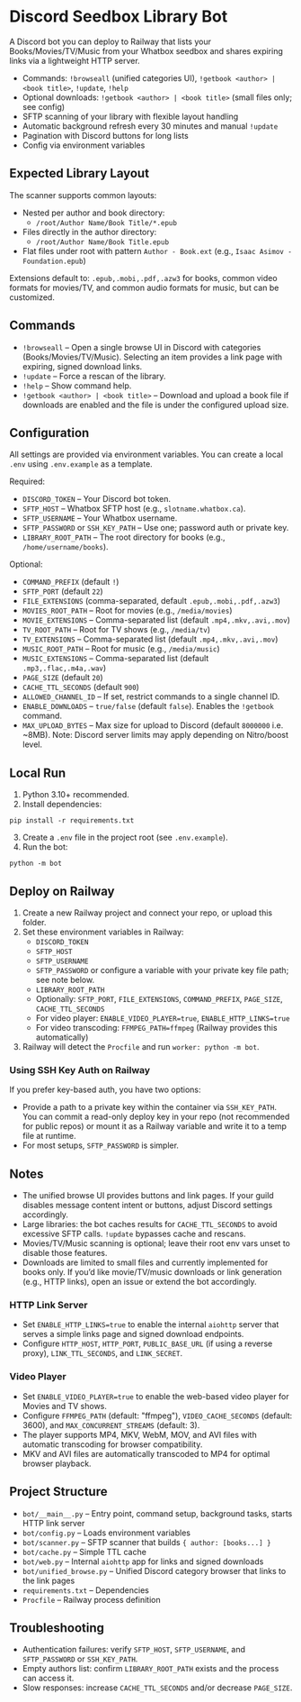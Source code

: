 # Discord Seedbox Library Bot

A Discord bot you can deploy to Railway that lists your Books/Movies/TV/Music from your Whatbox seedbox and shares expiring links via a lightweight HTTP server.

- Commands: `!browseall` (unified categories UI), `!getbook <author> | <book title>`, `!update`, `!help`
- Optional downloads: `!getbook <author> | <book title>` (small files only; see config)
- SFTP scanning of your library with flexible layout handling
- Automatic background refresh every 30 minutes and manual `!update`
- Pagination with Discord buttons for long lists
- Config via environment variables

## Expected Library Layout

The scanner supports common layouts:

- Nested per author and book directory:
  - `/root/Author Name/Book Title/*.epub`
- Files directly in the author directory:
  - `/root/Author Name/Book Title.epub`
- Flat files under root with pattern `Author - Book.ext` (e.g., `Isaac Asimov - Foundation.epub`)

Extensions default to: `.epub,.mobi,.pdf,.azw3` for books, common video formats for movies/TV, and common audio formats for music, but can be customized.

## Commands

- `!browseall` – Open a single browse UI in Discord with categories (Books/Movies/TV/Music). Selecting an item provides a link page with expiring, signed download links.
- `!update` – Force a rescan of the library.
- `!help` – Show command help.
- `!getbook <author> | <book title>` – Download and upload a book file if downloads are enabled and the file is under the configured upload size.

## Configuration

All settings are provided via environment variables. You can create a local `.env` using `.env.example` as a template.

Required:

- `DISCORD_TOKEN` – Your Discord bot token.
- `SFTP_HOST` – Whatbox SFTP host (e.g., `slotname.whatbox.ca`).
- `SFTP_USERNAME` – Your Whatbox username.
- `SFTP_PASSWORD` or `SSH_KEY_PATH` – Use one; password auth or private key.
- `LIBRARY_ROOT_PATH` – The root directory for books (e.g., `/home/username/books`).

Optional:

- `COMMAND_PREFIX` (default `!`)
- `SFTP_PORT` (default `22`)
- `FILE_EXTENSIONS` (comma-separated, default `.epub,.mobi,.pdf,.azw3`)
- `MOVIES_ROOT_PATH` – Root for movies (e.g., `/media/movies`)
- `MOVIE_EXTENSIONS` – Comma-separated list (default `.mp4,.mkv,.avi,.mov`)
- `TV_ROOT_PATH` – Root for TV shows (e.g., `/media/tv`)
- `TV_EXTENSIONS` – Comma-separated list (default `.mp4,.mkv,.avi,.mov`)
- `MUSIC_ROOT_PATH` – Root for music (e.g., `/media/music`)
- `MUSIC_EXTENSIONS` – Comma-separated list (default `.mp3,.flac,.m4a,.wav`)
- `PAGE_SIZE` (default `20`)
- `CACHE_TTL_SECONDS` (default `900`)
- `ALLOWED_CHANNEL_ID` – If set, restrict commands to a single channel ID.
- `ENABLE_DOWNLOADS` – `true/false` (default `false`). Enables the `!getbook` command.
- `MAX_UPLOAD_BYTES` – Max size for upload to Discord (default `8000000` i.e. ~8MB). Note: Discord server limits may apply depending on Nitro/boost level.

## Local Run

1. Python 3.10+ recommended.
2. Install dependencies:

```
pip install -r requirements.txt
```

3. Create a `.env` file in the project root (see `.env.example`).
4. Run the bot:

```
python -m bot
```

## Deploy on Railway

1. Create a new Railway project and connect your repo, or upload this folder.
2. Set these environment variables in Railway:
   - `DISCORD_TOKEN`
   - `SFTP_HOST`
   - `SFTP_USERNAME`
   - `SFTP_PASSWORD` or configure a variable with your private key file path; see note below.
   - `LIBRARY_ROOT_PATH`
   - Optionally: `SFTP_PORT`, `FILE_EXTENSIONS`, `COMMAND_PREFIX`, `PAGE_SIZE`, `CACHE_TTL_SECONDS`
   - For video player: `ENABLE_VIDEO_PLAYER=true`, `ENABLE_HTTP_LINKS=true`
   - For video transcoding: `FFMPEG_PATH=ffmpeg` (Railway provides this automatically)
3. Railway will detect the `Procfile` and run `worker: python -m bot`.

### Using SSH Key Auth on Railway

If you prefer key-based auth, you have two options:

- Provide a path to a private key within the container via `SSH_KEY_PATH`. You can commit a read-only deploy key in your repo (not recommended for public repos) or mount it as a Railway variable and write it to a temp file at runtime.
- For most setups, `SFTP_PASSWORD` is simpler.

## Notes

- The unified browse UI provides buttons and link pages. If your guild disables message content intent or buttons, adjust Discord settings accordingly.
- Large libraries: the bot caches results for `CACHE_TTL_SECONDS` to avoid excessive SFTP calls. `!update` bypasses cache and rescans.
- Movies/TV/Music scanning is optional; leave their root env vars unset to disable those features.
- Downloads are limited to small files and currently implemented for books only. If you’d like movie/TV/music downloads or link generation (e.g., HTTP links), open an issue or extend the bot accordingly.

### HTTP Link Server

- Set `ENABLE_HTTP_LINKS=true` to enable the internal `aiohttp` server that serves a simple links page and signed download endpoints.
- Configure `HTTP_HOST`, `HTTP_PORT`, `PUBLIC_BASE_URL` (if using a reverse proxy), `LINK_TTL_SECONDS`, and `LINK_SECRET`.

### Video Player

- Set `ENABLE_VIDEO_PLAYER=true` to enable the web-based video player for Movies and TV shows.
- Configure `FFMPEG_PATH` (default: "ffmpeg"), `VIDEO_CACHE_SECONDS` (default: 3600), and `MAX_CONCURRENT_STREAMS` (default: 3).
- The player supports MP4, MKV, WebM, MOV, and AVI files with automatic transcoding for browser compatibility.
- MKV and AVI files are automatically transcoded to MP4 for optimal browser playback.

## Project Structure

- `bot/__main__.py` – Entry point, command setup, background tasks, starts HTTP link server
- `bot/config.py` – Loads environment variables
- `bot/scanner.py` – SFTP scanner that builds `{ author: [books...] }`
- `bot/cache.py` – Simple TTL cache
- `bot/web.py` – Internal `aiohttp` app for links and signed downloads
- `bot/unified_browse.py` – Unified Discord category browser that links to the link pages
- `requirements.txt` – Dependencies
- `Procfile` – Railway process definition

## Troubleshooting

- Authentication failures: verify `SFTP_HOST`, `SFTP_USERNAME`, and `SFTP_PASSWORD` or `SSH_KEY_PATH`.
- Empty authors list: confirm `LIBRARY_ROOT_PATH` exists and the process can access it.
- Slow responses: increase `CACHE_TTL_SECONDS` and/or decrease `PAGE_SIZE`.
